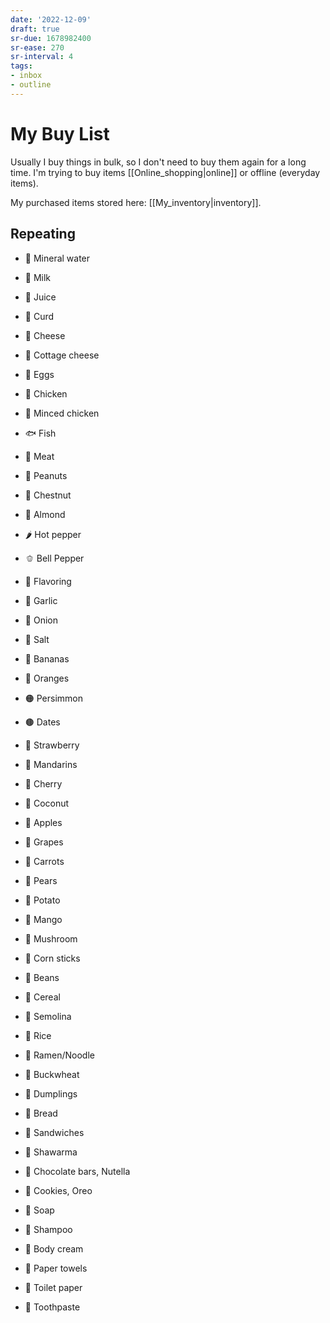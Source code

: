 ```yaml
---
date: '2022-12-09'
draft: true
sr-due: 1678982400
sr-ease: 270
sr-interval: 4
tags:
- inbox
- outline
---
```


# My Buy List

Usually I buy things in bulk, so I don't need to buy them again for a long time.
I'm trying to buy items [[Online_shopping|online]] or offline (everyday items).

My purchased items stored here: [[My_inventory|inventory]].

## Repeating

- 🧴 Mineral water
- 🥛 Milk
- 🧃 Juice

- 🧀 Curd
- 🧀 Cheese
- 🧀 Cottage cheese

- 🥚 Eggs
- 🍗 Chicken
- 🍗 Minced chicken
- 🐟 Fish
- 🥩 Meat
- 🥜 Peanuts
- 🌰 Chestnut
- 🌰 Almond

- 🌶️ Hot pepper
- 🫑 Bell Pepper
- 🌿 Flavoring
- 🧄 Garlic
- 🧅 Onion
- 🧂 Salt

- 🍌 Bananas
- 🍊 Oranges
- 🟠 Persimmon
- 🟤 Dates
- 🍓 Strawberry
- 🍊 Mandarins
- 🍒 Cherry
- 🥥 Coconut
- 🍎 Apples
- 🍇 Grapes
- 🥕 Carrots
- 🍐 Pears
- 🥔 Potato
- 🥭 Mango
- 🍄 Mushroom
- 🌽 Corn sticks
- 🫘 Beans

- 🥣 Cereal
- 🍚 Semolina
- 🍚 Rice
- 🍜 Ramen/Noodle
- 🌾 Buckwheat

- 🥟 Dumplings
- 🍞 Bread
- 🥪 Sandwiches
- 🌯 Shawarma
- 🍫 Chocolate bars, Nutella
- 🍪 Cookies, Oreo

- 🧼 Soap
- 🧴 Shampoo
- 🧴 Body cream
- 🧻 Paper towels
- 🧻 Toilet paper
- 🦷 Toothpaste
